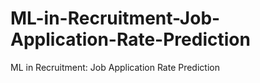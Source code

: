 # ML-in-Recruitment-Job-Application-Rate-Prediction
ML in Recruitment: Job Application Rate Prediction
